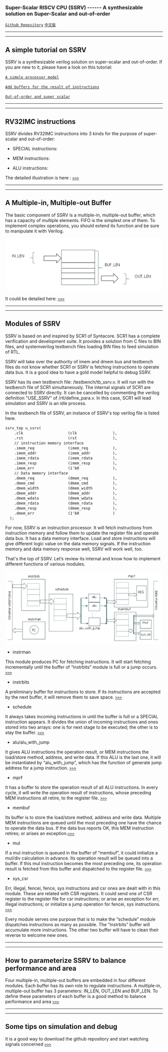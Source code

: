 ### Super-Scalar RISCV CPU (SSRV) ------ A synthesizable solution on Super-Scalar and out-of-order

[```Github Repository```](https://github.com/risclite/SuperScalar-RISCV-CPU/)     [```中文版```](https://github.com/risclite/SuperScalar-RISCV-CPU/wiki/%E4%B8%AD%E6%96%87%E5%B8%AE%E5%8A%A9%E7%BB%B4%E5%9F%BA)

-------------------------------------

-------------------------------------

## A simple tutorial on SSRV

SSRV is a synthesizable verilog solution on super-scalar and out-of-order. If you are new to it, please have a look on this tutorial:

 [``A simple processor model``](/tutorial/01-model.md)
 
 [``Add buffers for the result of instructions``](/tutorial/02-buffer.md)
 
 [``Out-of-order and super scalar``](/tutorial/03-stage2.md)


-------------------------------------

-------------------------------------


## RV32IMC instructions 

SSRV divides RV32IMC instructions into 3 kinds for the purpose of super-scalar and out-of-order:

* SPECIAL instructions: 


* MEM instructions:   


* ALU instructions:


The detailed illustration is here : [``>>>``](/basic/instruction.md)


-------------------------------------

-------------------------------------

## A Multiple-in, Multiple-out Buffer

The basic component of SSRV is a multiple-in, multiple-out buffer, which has a capacity of multiple elements. FIFO is the simplest one of them. To implement complex operations, you should extend its function and be sure to manipulate it with Verilog. 

![Multiple-in, multiple-out buffer](/basic/ProjBuffer.PNG)

It could be detailed here: [``>>>``](/basic/buffer.md)


-------------------------------------

-------------------------------------

## Modules of SSRV

SSRV is based on and inspired by SCR1 of Syntacore. SCR1 has a complete verification and development suite. It provides a solution from C files to BIN files, and systemverilog testbench files loading BIN files to feed simulation of RTL.

SSRV will take over the authority of imem and dmem bus and testbench files do not know whether SCR1 or SSRV is fetching instructions to operate data bus. It is a good idea to have a gold model helpful to debug SSRV. 

SSRV has its own testbench file: /testbench/tb_ssrv.v.  It will run with the testbench file of SCR1 simultaneously. The internal signals of SCR1 are connected to SSRV directly. It can be cancelled by commenting the verilog definition "USE_SSRV" of /rtl/define_para.v. In this case, SCR1 will lead simulation and SSRV is an idle process.

In the testbench file of SSRV, an instance of SSRV's top verilog file is listed here. 

    ssrv_top u_ssrv(
        .clk                    (clk                ),
        .rst                    (rst                ),
        // instruction memory interface	
        .imem_req               (imem_req           ),
        .imem_addr              (imem_addr          ),
        .imem_rdata             (imem_rdata         ),
        .imem_resp              (imem_resp          ),
        .imem_err               (1'b0               ),
        // Data memory interface
        .dmem_req               (dmem_req           ),
        .dmem_cmd               (dmem_cmd           ),
        .dmem_width             (dmem_width         ),
        .dmem_addr              (dmem_addr          ),
        .dmem_wdata             (dmem_wdata         ),
        .dmem_rdata             (dmem_rdata         ),
        .dmem_resp              (dmem_resp          ),
        .dmem_err               (1'b0               )		  
      );
      
For now, SSRV is an instruction processor. It will fetch instructions from instruction memory and follow them to update the register file and operate data bus. It has a data memory interface. Load and store instructions will give different logic value on the data memory signals. If the instruction memory and data memory response well, SSRV will work well, too.

That's the top of SSRV. Let’s review its internal and know how to implement different functions of various modules.

![diagram](/basic/diagram.png)
 
* instrman

This module produces PC for fetching instructions. It will start fetching incrementally until the buffer of “instrbits” module is full or a jump occurs. [``>>>``](/module/instrman.md)

* instrbits

A preliminary buffer for instructions to store. If its instructions are accepted by the next buffer, it will remove them to save space. [``>>>``](/module/instrbits.md)

* schedule

It always takes incoming instructions in until the buffer is full or a SPECIAL instruction appears. It divides the union of incoming instructions and ones stored into two arrays: one is for next stage to be executed; the other is to stay the buffer. [``>>>``](/module/schedule.md)

* alu/alu_with_jump

It gives ALU instructions the operation result, or MEM instructions the load/store method, address, and write data. If this ALU is the last one, it will be instantiated by “alu_with_jump”, which has the function of generate jump address for a jump instruction. [``>>>``](/module/alu.md)

* mprf

It has a buffer to store the operation result of all ALU instructions. In every cycle, it will write the operation result of instructions, whose preceding MEM instructions all retire, to the register file. [``>>>``](/module/mprf.md)

* membuf

Its buffer is to store the load/store method, address and write data. Multiple MEM instructions are queued until the most preceding one have the chance to operate the data bus. If the data bus reports OK, this MEM instruction retires; or arises an exception.[``>>>``](/module/membuf.md)

* mul

If a mul instruction is queued in the buffer of “membuf”, it could initialize a mul/div calculation in advance. Its operation result will be queued into a buffer. If this mul instruction becomes the most preceding one, its operation result is fetched from this buffer and dispatched to the register file. [``>>>``](/module/mul.md)

* sys_csr

Err, illegal, fencei, fence, sys instructions and csr ones are dealt with in this module. These are related with CSR registers. It could send one of CSR register to the register file for csr instructions; or arise an exception for err, illegal instructions; or initialize a jump operation for fencei, sys instructions. [``>>>``](/module/sys_csr.md)

Every module serves one purpose that is to make the “schedule” module dispatches instructions as many as possible. The “instrbits” buffer will accumulate more instructions. The other two buffer will have to clean their reverse to welcome new ones.  



-------------------------------------

-------------------------------------


## How to parameterize SSRV to balance performance and area

Four multiple-in, multiple-out buffers are embedded in four different modules. Each buffer has its own role to regulate instructions. A multiple-in, multiple-out buffer has 3 parameters: IN_LEN, OUT_LEN and BUF_LEN. To define these parameters of each buffer is a good method to balance performance and area [``>>>``](/basic/balance.md)

-------------------------------------

-------------------------------------


## Some tips on simulation and debug

It is a good way to download the github repository and start watching signals concerned [``>>>``](/basic/simulation.md)













